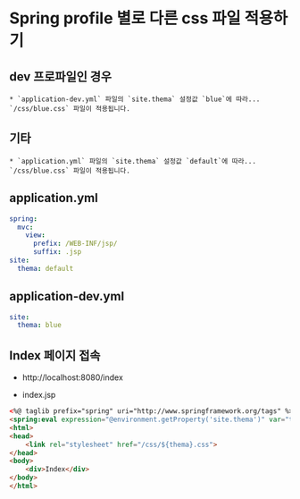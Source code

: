 # Spring profile 별로 다른 css 파일 적용하기

## dev 프로파일인 경우
    * `application-dev.yml` 파일의 `site.thema` 설정값 `blue`에 따라... `/css/blue.css` 파일이 적용됩니다.
## 기타
    * `application.yml` 파일의 `site.thema` 설정값 `default`에 따라... `/css/blue.css` 파일이 적용됩니다.

## application.yml

```yml
spring:
  mvc:
    view:
      prefix: /WEB-INF/jsp/
      suffix: .jsp
site:
  thema: default
```

## application-dev.yml

```yml
site:
  thema: blue
```

## Index 페이지 접속

* http://localhost:8080/index

* index.jsp

```html
<%@ taglib prefix="spring" uri="http://www.springframework.org/tags" %>
<spring:eval expression="@environment.getProperty('site.thema')" var="thema" />
<html>
<head>
    <link rel="stylesheet" href="/css/${thema}.css">
</head>
<body>
    <div>Index</div>
</body>
</html>
```
